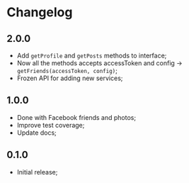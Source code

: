 # Changelog

## 2.0.0

- Add `getProfile` and `getPosts` methods to interface;
- Now all the methods accepts accessToken and config -> `getFriends(accessToken, config)`;
- Frozen API for adding new services;

## 1.0.0

- Done with Facebook friends and photos;
- Improve test coverage;
- Update docs;

## 0.1.0

- Initial release;
